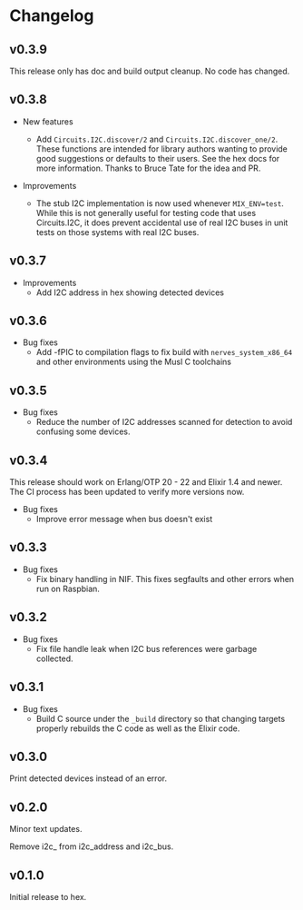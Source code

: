 # Changelog

## v0.3.9

This release only has doc and build output cleanup. No code has changed.

## v0.3.8

* New features
  * Add `Circuits.I2C.discover/2` and `Circuits.I2C.discover_one/2`. These
    functions are intended for library authors wanting to provide good
    suggestions or defaults to their users. See the hex docs for more
    information. Thanks to Bruce Tate for the idea and PR.

* Improvements
  * The stub I2C implementation is now used whenever `MIX_ENV=test`. While this
    is not generally useful for testing code that uses Circuits.I2C, it does
    prevent accidental use of real I2C buses in unit tests on those systems
    with real I2C buses.

## v0.3.7

* Improvements
  * Add I2C address in hex showing detected devices

## v0.3.6

* Bug fixes
  * Add -fPIC to compilation flags to fix build with `nerves_system_x86_64` and
    other environments using the Musl C toolchains

## v0.3.5

* Bug fixes
  * Reduce the number of I2C addresses scanned for detection to avoid confusing
    some devices.

## v0.3.4

This release should work on Erlang/OTP 20 - 22 and Elixir 1.4 and
newer. The CI process has been updated to verify more versions now.

* Bug fixes
  * Improve error message when bus doesn't exist

## v0.3.3

* Bug fixes
  * Fix binary handling in NIF. This fixes segfaults and other errors when run
    on Raspbian.

## v0.3.2

* Bug fixes
  * Fix file handle leak when I2C bus references were garbage collected.

## v0.3.1

* Bug fixes
  * Build C source under the `_build` directory so that changing targets
    properly rebuilds the C code as well as the Elixir code.

## v0.3.0

Print detected devices instead of an error.

## v0.2.0

Minor text updates.

Remove i2c_ from i2c_address and i2c_bus.

## v0.1.0

Initial release to hex.
